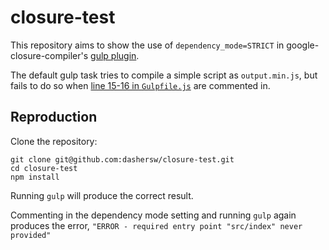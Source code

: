 # closure-test

This repository aims to show the use of `dependency_mode=STRICT` in google-closure-compiler's [gulp plugin](https://www.npmjs.com/package/google-closure-compiler#using-the-gulp-plugin).

The default gulp task tries to compile a simple script as `output.min.js`, but fails to do so when [line 15-16 in `Gulpfile.js`](Gulpfile.js#L15-L16) are commented in.

## Reproduction

Clone the repository:
```
git clone git@github.com:dashersw/closure-test.git
cd closure-test
npm install
```

Running `gulp` will produce the correct result.

Commenting in the dependency mode setting and running `gulp` again produces the error, `"ERROR - required entry point "src/index" never provided"`
